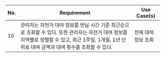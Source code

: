 | No. | Requirement                                                                                                                                                                                           | Use Case(s)         |
| --- | ----------------------------------------------------------------------------------------------------------------------------------------------------------------------------------------------------- | ------------------- |
| 10  | 관리자는 자전거 대여 정보를 반납 시간 기준 최근순으로 조회할 수 있다. 또한 관리자는 자전거 대여 정보를 지역별로 정렬할 수 있고, 최근 1주일, 1개월, 1년 단위로 대여 금액과 대여 횟수를 조회할 수 있다. | 전체 대여 정보 조회 |
